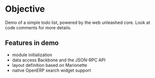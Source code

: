 # Objective

Demo of a simple todo list, powered by the web unleashed core.
Look at code comments for more details.

## Features in demo

- module initialization
- data access Backbone and the JSON-RPC API
- layout definition based on Marionette
- native OpenERP search widget support